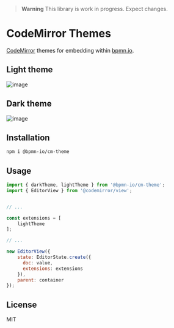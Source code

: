 > **Warning**
> This library is work in progress. Expect changes.

# CodeMirror Themes

[CodeMirror](https://codemirror.net/) themes for embedding within [bpmn.io](https://bpmn.io/).

## Light theme

![image](https://user-images.githubusercontent.com/17801113/228143586-68e4a262-1159-4bec-877f-c2c2751a6ce7.png)

## Dark theme

![image](https://user-images.githubusercontent.com/17801113/228143676-d2ecb004-4c2d-4ada-b9ed-b68f4b0c5b63.png)


## Installation

```sh
npm i @bpmn-io/cm-theme
```


## Usage

```js
import { darkTheme, lightTheme } from '@bpmn-io/cm-theme';
import { EditorView } from '@codemirror/view';


// ...

const extensions = [
    lightTheme
];

// ...

new EditorView({
    state: EditorState.create({
      doc: value,
      extensions: extensions
    }),
    parent: container
});
```


## License

MIT
